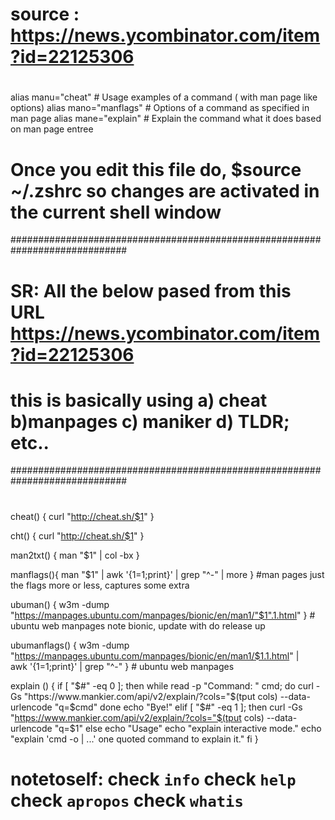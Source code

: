 
# source : https://news.ycombinator.com/item?id=22125306
#
alias manu="cheat"        # Usage examples of a command ( with man page like options)
alias mano="manflags"     # Options of a command as specified in man page
alias mane="explain"     # Explain the command what it does based on man page entree

# Once you edit this file do,  $source ~/.zshrc so changes are activated in the current shell window

#############################################################################
# SR: All the below pased from this URL https://news.ycombinator.com/item?id=22125306
# this is basically using a) cheat b)manpages c) maniker d) TLDR; etc..
#############################################################################

# 
cheat() { 
   curl "http://cheat.sh/$1"
  }
  
  cht() { 
   curl "http://cheat.sh/$1"
  }

  man2txt() {
    man "$1" | col -bx
  }

  manflags(){
    man "$1" | awk '{$1=$1;print}' | grep "^\-" | more
  } #man pages just the flags more or less, captures some extra 

  ubuman() { 
   w3m -dump "https://manpages.ubuntu.com/manpages/bionic/en/man1/"$1".1.html"
  } # ubuntu web manpages note bionic, update with do release up

  ubumanflags() { 
   w3m -dump "https://manpages.ubuntu.com/manpages/bionic/en/man1/$1.1.html" | \
   awk '{$1=$1;print}' | grep "^\-"
  } # ubuntu web manpages

  explain () {
    if [ "$#" -eq 0 ]; then
      while read  -p "Command: " cmd; do
        curl -Gs "https://www.mankier.com/api/v2/explain/?cols="$(tput cols) --data-urlencode "q=$cmd"
      done
      echo "Bye!"
    elif [ "$#" -eq 1 ]; then
      curl -Gs "https://www.mankier.com/api/v2/explain/?cols="$(tput cols) --data-urlencode "q=$1"
    else
      echo "Usage"
      echo "explain                  interactive mode."
      echo "explain 'cmd -o | ...'   one quoted command to explain it."
    fi
  }
# notetoself: check ```info``` check ```help``` check ```apropos``` check ```whatis```
